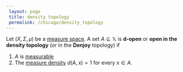 ```yaml
---
 layout: page
 title: density topology
 permalink: /chicago/density_topology
---
```


Let $(X,\Sigma,\mu)$ be a [measure space](https://mathgloss.github.io/MathGloss/chicago/measure_space). A set $A\subseteq \mathbb X$ is **d-open** or **open in the density topology** (or in the **Denjoy** topology) if 
1. $A$ is [measurable](https://mathgloss.github.io/MathGloss/chicago/measurable)
2. The [measure density](https://mathgloss.github.io/MathGloss/chicago/measure_density) $d(A,x) = 1$ for every $x \in A$.

